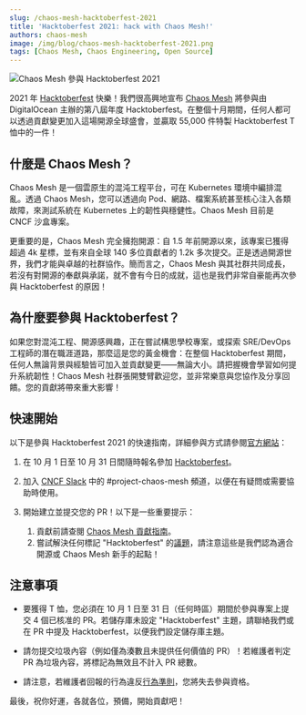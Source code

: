 ```yaml
---
slug: /chaos-mesh-hacktoberfest-2021
title: 'Hacktoberfest 2021: hack with Chaos Mesh!'
authors: chaos-mesh
image: /img/blog/chaos-mesh-hacktoberfest-2021.png
tags: [Chaos Mesh, Chaos Engineering, Open Source]
---
```


![Chaos Mesh 參與 Hacktoberfest 2021](/img/blog/chaos-mesh-hacktoberfest-2021.png)

2021 年 [Hacktoberfest](https://hacktoberfest.digitalocean.com/) 快樂！我們很高興地宣布 [Chaos Mesh](https://github.com/chaos-mesh) 將參與由 DigitalOcean 主辦的第八屆年度 Hacktoberfest。在整個十月期間，任何人都可以透過貢獻變更加入這場開源全球盛會，並贏取 55,000 件特製 Hacktoberfest T 恤中的一件！

<!--truncate-->

## 什麼是 Chaos Mesh？

Chaos Mesh 是一個雲原生的混沌工程平台，可在 Kubernetes 環境中編排混亂。透過 Chaos Mesh，您可以透過向 Pod、網路、檔案系統甚至核心注入各類故障，來測試系統在 Kubernetes 上的韌性與穩健性。Chaos Mesh 目前是 CNCF 沙盒專案。

更重要的是，Chaos Mesh 完全擁抱開源：自 1.5 年前開源以來，該專案已獲得超過 4k 星標，並有來自全球 140 多位貢獻者的 1.2k 多次提交。正是透過開源世界，我們才能與卓越的社群協作。簡而言之，Chaos Mesh 與其社群共同成長，若沒有對開源的奉獻與承諾，就不會有今日的成就，這也是我們非常自豪能再次參與 Hacktoberfest 的原因！

## 為什麼要參與 Hacktoberfest？

如果您對混沌工程、開源感興趣，正在嘗試構思學校專案，或探索 SRE/DevOps 工程師的潛在職涯道路，那麼這是您的黃金機會：在整個 Hacktoberfest 期間，任何人無論背景與經驗皆可加入並貢獻變更——無論大小。請把握機會學習如何提升系統韌性！Chaos Mesh 社群張開雙臂歡迎您，並非常樂意與您協作及分享回饋。您的貢獻將帶來重大影響！

## 快速開始

以下是參與 Hacktoberfest 2021 的快速指南，詳細參與方式請參閱[官方網站](https://hacktoberfest.digitalocean.com/participation)：

1. 在 10 月 1 日至 10 月 31 日間隨時報名參加 [Hacktoberfest](https://hacktoberfest.digitalocean.com/)。

2. 加入 [CNCF Slack](https://slack.cncf.io/) 中的 #project-chaos-mesh 頻道，以便在有疑問或需要協助時使用。

3. 開始建立並提交您的 PR！以下是一些重要提示：
   1. 貢獻前請查閱 [Chaos Mesh 貢獻指南](https://github.com/chaos-mesh/chaos-mesh/blob/master/CONTRIBUTING.md)。
   2. 嘗試解決任何標記 "Hacktoberfest" 的[議題](https://github.com/chaos-mesh/chaos-mesh/issues)，請注意這些是我們認為適合開源或 Chaos Mesh 新手的起點！

## 注意事項

- 要獲得 T 恤，您必須在 10 月 1 日至 31 日（任何時區）期間於參與專案上提交 4 個已核准的 PR。若儲存庫未設定 "Hacktoberfest" 主題，請聯絡我們或在 PR 中提及 Hacktoberfest，以便我們設定儲存庫主題。

- 請勿提交垃圾內容（例如僅為湊數且未提供任何價值的 PR）！若維護者判定 PR 為垃圾內容，將標記為無效且不計入 PR 總數。

- 請注意，若維護者回報的行為違反[行為準則](https://github.com/chaos-mesh/chaos-mesh/blob/master/CODE_OF_CONDUCT.md)，您將失去參與資格。

最後，祝你好運，各就各位，預備，開始貢獻吧！